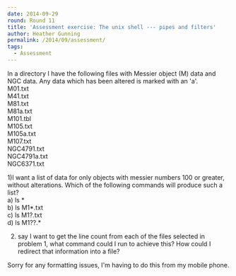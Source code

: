 ```yaml
---
date: 2014-09-29
round: Round 11
title: 'Assessment exercise: The unix shell --- pipes and filters'
author: Heather Gunning
permalink: /2014/09/assessment/
tags:
  - Assessment
---
```

In a directory I have the following files with Messier object (M) data and NGC data. Any data which has been altered is marked with an 'a'.  
M01.txt  
M41.txt  
M81.txt  
M81a.txt  
M101.tbl  
M105.txt  
M105a.txt  
M107.txt  
NGC4791.txt  
NGC4791a.txt  
NGC6371.txt

1)I want a list of data for only objects with messier numbers 100 or greater, without alterations. Which of the following commands will produce such a list?  
a) ls *  
b) ls M1*.txt  
c) ls M1?.txt  
d) ls M1??.*

2) say I want to get the line count from each of the files selected in problem 1, what command could I run to achieve this? How could I redirect that information into a file?

Sorry for any formatting issues, I'm having to do this from my mobile phone.

&nbsp;
